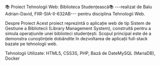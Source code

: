 📚 Proiect Tehnologii Web: Biblioteca Studențească📚
---realizat de Balu Adrian-David, FIIR-SIA-II-632AB---
 pentru disciplina Tehnologii Web.
 
 Despre Proiect
 Acest proiect reprezintă o aplicație web de tip Sistem de Gestiune a Bibliotecii (Library Management System), construită pentru a simula operațiunile unei biblioteci studențești. Scopul principal este de a demonstra cunoștințele dobândite în dezvoltarea de aplicații full-stack bazate pe tehnologii web.
 
 Tehnologii Utilizate: HTML5, CSS3S, PHP, Bază de DateMySQL (MariaDB), Docker
 
